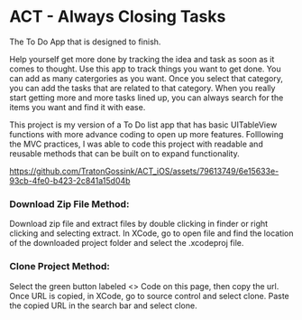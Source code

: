 # ACT - Always Closing Tasks 

The To Do App that is designed to finish. 

Help yourself get more done by tracking the idea and task as soon as it comes to thought. Use this app to track things you want to get done. You can add as many catergories as you want. Once you select that category, you can add the tasks that are related to that category. When you really start getting more and more tasks lined up, you can always search for the items you want and find it with ease. 

This project is my version of a To Do list app that has basic UITableView functions with more advance coding to open up more features. Folllowing the MVC practices, I was able to code this project with readable and reusable methods that can be built on to expand functionality. 

https://github.com/TratonGossink/ACT_iOS/assets/79613749/6e15633e-93cb-4fe0-b423-2c841a15d04b

### Download Zip File Method:
Download zip file and extract files by double clicking in finder or right clicking and selecting extract. In XCode, go to open file and find the location of the downloaded project folder and select the .xcodeproj file.

### Clone Project Method:
Select the green button labeled <> Code on this page, then copy the url. Once URL is copied, in XCode, go to source control and select clone. Paste the copied URL in the search bar and select clone.


